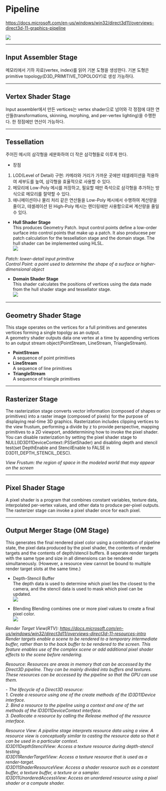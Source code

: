 Pipeline
===
https://docs.microsoft.com/en-us/windows/win32/direct3d11/overviews-direct3d-11-graphics-pipeline   

<img src="https://docs.microsoft.com/en-us/windows/win32/direct3d11/images/d3d11-pipeline-stages.jpg"></img></br>

*** 
Input Assembler Stage
---
메모리에서 기하 자료(vertex, index)를 읽어 기본 도형을 생성한다. 기본 도형은 primitive topology(D3D_PRIMITIVE_TOPOLOGY)로 생성 가능하다.   

***
Vertex Shader Stage
---
Input assembler에서 만든 vertices는 vertex shader으로 넘어와 각 정점에 대한 연산들(transformations, skinning, morphing, and per-vertex lighting)을 수행한다. 한 정점에만 연산이 가능하다.   
***
Tessellation
--- 

주어진 메시의 삼각형을 세분화하여 더 작은 삼각형들로 이루게 한다.   
* 장점
1. LOD(Level of Detail) 구현: 카메라와 거리가 가까운 곳에만 테셀레이션을 적용하여 세부도를 높여, 삼각형을 효율적으로 사용할 수 있다.
2. 메모리에 Low-Poly 메시를 저장하고, 필요할 때만 즉석으로 삼각형을 추가하는 방식으로 메모리를 절약할 수 있다.
3. 애니메이션이나 물리 처리 같은 연산들을 Low-Poly 메시에서 수행하여 계산량을 줄이고, 테셀레이션 된 High-Poly 메시는 렌더링에만 사용함으로써 계산량을 줄일 수 있다.
   
* **Hull Shader Stage**   
This produces Geometry Patch. Input control points define a low-order surface into control points that make up a patch. It also producese per patch calculation for the tessellation stage and the domain stage. The hull shader can be implemented using HLSL.   
<img src="https://docs.microsoft.com/en-us/windows/win32/direct3d11/images/d3d11-hull-shader.png"></img></br>   
   
*Patch: lower-detail input primitive   
Control Point: a point used to determine the shape of a surface or higher-dimensional object*
   
* **Domain Shader Stage**   
This shader calculates the positions of vertices using  the data made from the hull shader stage and tessellator stage.   
<img src="https://docs.microsoft.com/en-us/windows/win32/direct3d11/images/d3d11-domain-shader.png"></img></br>
***
Geometry Shader Stage
---
This stage operates on the vertices for a full primitives and generates vertices forming a single topolgy as an output.   
A geometry shader outputs data one vertex at a time by appending vertices to an output stream object(PointStream, LineStream, TriangleStream).   
* **PointStream**   
A sequence of point primitives
* **LineStream**   
A sequence of line primitives
* **TriangleStream**   
A sequence of triangle primitives
***
Rasterizer Stage
---
The rasterization stage converts vector information (composed of shapes or primitives) into a raster image (composed of pixels) for the purpose of displaying real-time 3D graphics. Rasterization includes clipping vertices to the view frustum, performing a divide by z to provide perspective, mapping primitives to a 2D viewport, anddetermining how to invoke the pixel shader.   
You can disable rasterization by setting the pixel shader stage to NULL(ID3D11DeviceContext::PSSetShader) and disabling depth and stencil test(set DepthEnable and StencilEnable to FALSE in D3D11_DEPTH_STENCIL_DESC).   
   
*View Frustum: the region of space in the modeled world that may appear on the screen*
***
Pixel Shader Stage
---
A pixel shader is a program that combines constant variables, texture data, interpolated per-vertex values, and other data to produce per-pixel outputs. The rasterizer stage can invoke a pixel shader once for each pixel.
***
Output Merger Stage (OM Stage)
---
This generates the final rendered pixel color using a combination of pipeline state, the pixel data produced by the pixel shader, the contents of render targets and the contents of depth/stencil buffers. 8 seperate render targets with the same type and size in all dimensions can be rendered simultaneously. (However, a resource view cannot be bound to multiple render target slots at the same time.)

* Depth-Stencil Buffer   
The depth data is used to determine which pixel lies the closest to the camera, and the stencil data is used to mask which pixel can be updated.   
<img src="https://docs.microsoft.com/en-us/windows/win32/direct3d11/images/d3d10-depth-stencil-test.png"></img></br>   

* Blending
Blending combines one or more pixel values to create a final pixel color.   
<img src="https://docs.microsoft.com/en-us/windows/win32/direct3d11/images/d3d10-blend-state.png"></img></br>
 
    
*Render Target View(RTV): https://docs.microsoft.com/en-us/windows/win32/direct3d11/overviews-direct3d-11-resources-intro*   
*Render targets enable a scene to be rendered to a temporary intermediate buffer, rather than to the back buffer to be rendered to the screen. This feature enables use of the complex scene or add additional pixel shader effects to the scene before rendering.*   

*Resource: Resources are areas in memory that can be accessed by the Direct3D pipeline. They can be mainly divided into buffers and textures. These resources can be accessed by the pipeline so that the GPU can use them.*   
 
 *- The lifecycle of a Direct3D resource:*      
*1. Create a resource using one of the create methods of the ID3D11Device interface.*   
*2. Bind a resource to the pipeline using a context and one of the set methods of the ID3D11DeviceContext interface.*   
*3. Deallocate a resource by calling the Release method of the resource interface.*  

*Resource View: A pipeline stage interprets resource data using a view. A resource view is conceptually similar to casting the resource data so that it can be used in a particular context.*    
*ID3D11DepthStencilView: Access a texture resource during depth-stencil testing.*   
*ID3D11RenderTargetView: Access a texture resource that is used as a render-target.*   
*ID3D11ShaderResourceView: Access a shader resource such as a constant buffer, a texture buffer, a texture or a sampler.*   
*ID3D11UnorderedAccessView: Access an unordered resource using a pixel shader or a compute shader.*